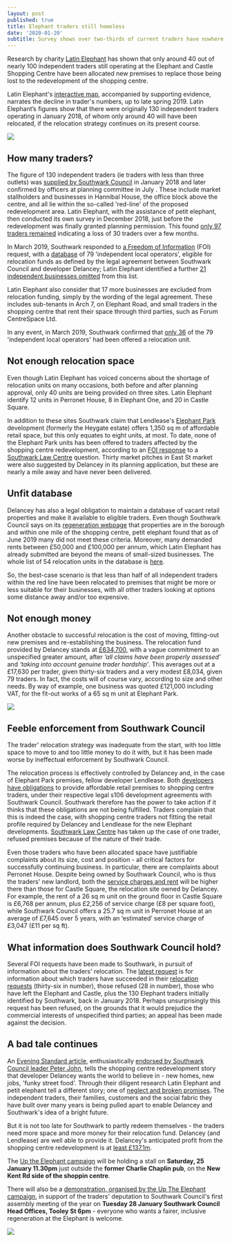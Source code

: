 ```yaml
---
layout: post
published: true
title: Elephant traders still homeless
date: '2020-01-20'
subtitle: Survey shows over two-thirds of current traders have nowhere to go
---
```

Research by charity [Latin Elephant](https://latinelephant.org/) has shown that only around 40 out of nearly 100  independent traders still operating at the Elephant and Castle Shopping Centre have been allocated new premises to replace those being lost to the redevelopment of the shopping centre.

Latin Elephant's [interactive map](https://latinelephant.org/map/#Q5), accompanied by supporting evidence, narrates the decline in trader's numbers, up to late spring 2019.  Latin Elephant’s figures show that there were originally 130 independent traders operating in January 2018, of whom only around 40 will have been relocated, if the relocation strategy continues on its present course.  

![](http://35percent.org/img/latinelephantmap.png)

## How many traders?

The figure of 130 independent traders (ie traders with less than three outlets) was [supplied by Southwark Council](https://pbs.twimg.com/media/DwEQ6HqW0AEbC6W.jpg:large) in January 2018 and later confirmed by officers at planning committee in July .  These include market stallholders and businesses in Hannibal House, the office block above the centre, and all lie within the so-called 'red-line' of the proposed redevelopment area.  Latin Elephant, with the assistance of petit elephant, then conducted its own survey in December 2018, just before the redevelopment was finally granted planning permission. This found [only 97 traders remained]( https://latinelephant.org/map/#Q1) indicating a loss of 30 traders over a few months.

In March 2019, Southwark responded to [a Freedom of Information](https://www.whatdotheyknow.com/request/independently_owned_retail_busin?nocache=incoming-1334948#incoming-1334948) (FOI) request, with a [database](https://www.whatdotheyknow.com/request/555280/response/1334948/attach/2/190321%20For%20FOI%20EC%20traders.pdf%201037530.pdf) of 79 'independent local operators', eligible for relocation funds as defined by the legal agreement between Southwark Council and developer Delancey; Latin Elephant identified a further [21 independent businesses omitted](https://latinelephant.org/map/#Q7) from this list.  

Latin Elephant also consider that 17 more businesses are excluded from relocation funding, simply by the wording of the legal agreement. These includes sub-tenants in Arch 7, on Elephant Road, and small traders in the shopping centre that rent their space through third parties, such as Forum CentreSpace Ltd.

In any event, in March 2019, Southwark confirmed that [only 36](https://twitter.com/kieronjwilliams/status/1108781273630289920?s=12) of the 79 'independent local operators' had been offered a relocation unit.

## Not enough relocation space

Even though Latin Elephant has voiced concerns about the shortage of relocation units on many occasions, both before and after planning approval, only 40 units are being provided on three sites.  Latin Elephant identify 12 units in  Perronet House, 8 in Elephant One, and 20 in Castle Square. 

In addition to these sites Southwark claim that Lendlease's [Elephant Park](https://www.elephantpark.co.uk/about-elephant-park/) development (formerly the Heygate estate) offers 1,350 sq m of affordable retail space, but this only equates to eight units, at most.  To date, none of the Elephant Park units has been offered to traders affected by the shopping centre redevelopment, according to an [FOI response](https://docdro.id/R6YTe4e) to a [Southwark Law Centre](http://www.southwarklawcentre.org.uk/) question.  Thirty market pitches in East St market were also suggested by Delancey in its planning application, but these are nearly a mile away and have never been delivered. 

<script type="text/javascript" src="https://www.gstatic.com/charts/loader.js"></script>
<link href="https://cdn.datatables.net/1.10.19/css/jquery.dataTables.min.css" rel="stylesheet">

<div id='visualization' style="width: 100%, height: 100%"></div>

<script>

google.charts.load('current', {packages: ['corechart']});
google.charts.setOnLoadCallback(drawAnnotations);

function drawAnnotations() {
// Create and populate the data table.
var data = new google.visualization.DataTable();

data.addColumn('date', 'Date');
data.addColumn('number', 'Independent businesses');
data.addColumn({type: 'string', role: 'annotation'});
data.addColumn({type: 'string', role:'tooltip', 'p': {'html': true}});
data.addRow([new Date(2018, 0, 18), 130, '130', createCustomMessage(130, 'Date: January 2018<br>Source: Southwark Council email to Latin Elephant')])
data.addRow([new Date(2018, 11, 12), 79, '79', createCustomMessage(79, 'Date: 12 Dec 2018 (Planning Subcommittee B)<br>Source: Freedom of Information Request')])
data.addRow([new Date(2019, 2, 21), 36, '36', createCustomMessage(36, 'Date: 21 March 2019<br>Traders with relocation space as of April 2019')])

// // Create and draw the visualization.
  
  var options = {title: 'Southwark Council figures of independent businesses over time',
  //width: 100%, 
  height: 400,
  //colors: ['#fb9a99'],
  chartArea: {left:50, width: "60%", height: "70%" },
  vAxis: {title: "Businesses"},
  //hAxis: {title: "Time"},
  lineWidth: 1,
  tooltip: { isHtml: true },
  legend:'none'
  };
var chart = new google.visualization.ScatterChart(document.getElementById('visualization'));
chart.draw(data, options);

function resizeHandler() {
chart.draw(data, options); 
};

if (window.addEventListener){
window.addEventListener('resize', resizeHandler, false);
}
else if (window.attachEvent){
window.attachEvent('onresize', resizeHandler);
}
}

function createCustomMessage(totalTraders, message){
return '<div style="padding:5px 5px 5px 5px; font-family: Arial; font-size:12px">Businesses: <b>' + totalTraders+ '</b><br>' + message + '</div>';
}
</script>



## Unfit database

Delancey has also a legal obligation to maintain a database of vacant retail properties and make it available to eligible traders. Even though Southwark Council says on its [regeneration webpage](https://www.southwark.gov.uk/regeneration/elephant-and-castle?chapter=20) that properties are in the borough and within one mile of the shopping centre, petit elephant found that as of June 2019 many did not meet these criteria. Moreover, many demanded rents between £50,000 and £100,000 per annum, which Latin Elephant has already submitted are beyond the means of small-sized businesses.  The whole list of 54 relocation units in the database is [here](https://twitter.com/elephant_petit/status/1135529323220176896).

So, the best-case scenario is that less than half of all independent traders within the red line have been relocated to premises that might be more or less suitable for their businesses, with all other traders looking at options some distance away and/or too expensive.

## Not enough money

Another obstacle to successful relocation is the cost of moving, fitting-out new premises and re-establishing the business.  The relocation fund provided by Delancey stands at [£634,700](https://www.southwark.gov.uk/regeneration/elephant-and-castle?chapter=20), with a vague commitment to an unspecified greater amount, after _‘all claims have been properly assessed’_ and _‘taking into account genuine trader hardship’_.  This averages out at a £17,630 per trader, given thirty-six traders and a very modest £8,034, given 79 traders.  In fact, the costs will of course vary, according to size and other needs. By way of example, one business was quoted £121,000 including VAT, for the fit-out works of a 65 sq m unit at Elephant Park.

![](http://35percent.org/img/traderscomp.jpeg)

## Feeble enforcement from Southwark Council

The trader' relocation strategy was inadequate from the start, with too little space to move to and too little money to do it with, but it has been made worse by ineffectual enforcement by  Southwark Council.

The relocation process is effectively controlled by Delancey and, in the case of Elephant Park premises, fellow developer Lendlease. Both [developers have obligations](https://www.southwark.gov.uk/regeneration/elephant-and-castle?chapter=20) to provide affordable retail premises to shopping centre traders, under their respective legal s106 development agreements with Southwark Council.  Southwark therefore has the power to take action if it thinks that these obligations are not being fulfilled.  Traders complain that this is indeed the case, with shopping centre traders not fitting the retail profile required by Delancey and Lendlease for the new Elephant developments.  [Southwark Law Centre](http://www.southwarklawcentre.org.uk/) has taken up the case of one trader, refused premises because of the nature of their trade.

Even those traders who have been allocated space have justifiable complaints about its size, cost and position - all critical factors for successfully continuing business. In particular, there are complaints about Perronet House.  Despite being owned by Southwark Council, who is thus the traders' new landlord, both the [service charges and rent](https://docdro.id/5AQJ8yg) will be higher there than those for Castle Square, the relocation site owned by Delancey. For example, the rent of a 26 sq m unit on the ground floor in Castle Square is £6,768 per annum, plus £2,256 of service charge (£8 per square foot), while Southwark Council offers a 25.7 sq m unit in Perronet House at an average of £7,645 over 5 years, with an ‘estimated’ service charge of £3,047 (£11 per sq ft).

## What information does Southwark Council hold?

Several FOI requests have been made to Southwark, in pursuit of information about the traders' relocation. The [latest request](https://www.whatdotheyknow.com/request/independent_traders_in_elephant?unfold=1#incoming-1456513) is for information about which traders have succeeded in their [relocation requests](https://www.scribd.com/document/443429607/Summary-of-the-allocation-process) (thirty-six in number), those refused (28 in number), those who have left the Elephant and Castle, plus the 130 Elephant traders initially identified by Southwark, back in January 2018.  Perhaps unsurprisingly this request has been refused, on the grounds that it would prejudice the commercial interests of unspecified third parties; an appeal has been made against the decision.

## A bad tale continues

An [Evening Standard article](https://www.homesandproperty.co.uk/area-guides/southwark-borough/elephant-and-castle/living-in-elephant-castle-area-guide-to-homes-schools-and-transport-links-a135826.html), enthusiastically [endorsed by Southwark Council leader Peter John](https://twitter.com/peterjohn6/status/1214971921277890560), tells the shopping centre redevelopment story that developer Delancey wants the world  to believe in - new homes, new jobs, 'funky street food'.  Through their diligent research Latin Elephant and petit elephant tell a different story; one of [neglect and broken promises](http://35percent.org/2017-04-02-traders-charter-broken-promises/). The independent  traders, their families, customers and the social fabric they have built over many years is being pulled apart to enable Delancey and Southwark's idea of a bright future. 

But it is not too late for Southwark to partly redeem themselves - the traders need more space and more money for their relocation fund.  Delancey (and Lendlease) are well able to provide it.  Delancey's anticipated profit from the shopping centre redevelopment is at [least £137.1m](http://35percent.org/2018-07-02-viability-and-delancey/).

The [Up the Elephant campaign](https://twitter.com/UpTheElephant_) will be holding a stall on **Saturday, 25 January 11.30pm** just outside the **former Charlie Chaplin pub**, on the **New Kent Rd side of the shoppin centre**.

There will also be a [demonstration, organised by the Up The Elephant campaign](https://twitter.com/UpTheElephant_), in support of the traders' deputation to Southwark Council's first assembly meeting of the year on **Tuesday 28 January Southwark Council Head Offices, Tooley St 6pm** - everyone who wants a fairer, inclusive regeneration at the Elephant is welcome.

![](http://35percent.org/img/jan2020protest.jpg)
